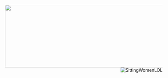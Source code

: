 <div align="Right">
    <img src="https://images.cooltext.com/5709356.png" height="200px" width="600px">
    <img src="https://d9jhi50qo719s.cloudfront.net/7ap/samples/iir_800.gif?230809025525%22" alt="SittingWomenLOL" left="10" top="0">
</div>

